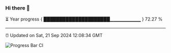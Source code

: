 ### Hi there 👋

⏳ Year progress { █████████████████████▁▁▁▁▁▁▁▁▁ } 72.27 %

---

⏰ Updated on Sat, 21 Sep 2024 12:08:34 GMT

![Progress Bar CI](https://github.com/EinsPommes/EinsPommes/blob/main/.github/workflows/main.yml)
